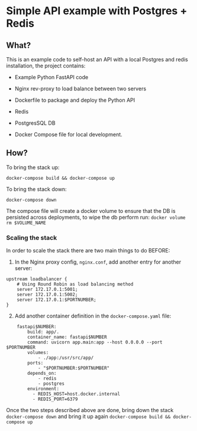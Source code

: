 # Simple API example with Postgres + Redis

## What?

This is an example code to self-host an API with a local Postgres and redis installation, the project contains:

- Example Python FastAPI code

- Nginx rev-proxy to load balance between two servers

- Dockerfile to package and deploy the Python API

- Redis

- PostgresSQL DB

- Docker Compose file for local development.

## How?

To bring the stack up:

```
docker-compose build && docker-compose up
```

To bring the stack down:
```
docker-compose down
```

The compose file will create a docker volume to ensure that the DB is persisted across deployments, to wipe the db perform run: `docker volume rm $VOLUME_NAME`

### Scaling the stack

In order to scale the stack there are two main things to do BEFORE:

1. In the Nginx proxy config, `nginx.conf`, add another entry for another server:

```
upstream loadbalancer {
    # Using Round Robin as load balancing method
    server 172.17.0.1:5001;
    server 172.17.0.1:5002;
    server 172.17.0.1:$PORTNUMBER;
}
```

2. Add another container definition in the `docker-compose.yaml` file:

```
    fastapi$NUMBER:
        build: app/.
        container_name: fastapi$NUMBER
        command: uvicorn app.main:app --host 0.0.0.0 --port $PORTNUMBER
        volumes:
            - ./app:/usr/src/app/
        ports:
            - "$PORTNUMBER:$PORTNUMBER"
        depends_on:
            - redis
            - postgres
        environment:
          - REDIS_HOST=host.docker.internal
          - REDIS_PORT=6379
```

Once the two steps described above are done, bring down the stack `docker-compose down` and bring it up again `docker-compose build && docker-compose up`